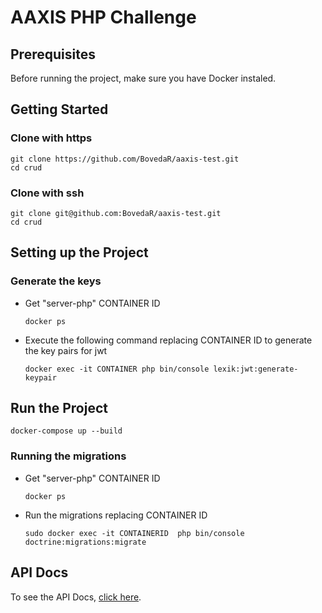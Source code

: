 # AAXIS PHP Challenge

## Prerequisites
Before running the project, make sure you have Docker instaled.

## Getting Started
### Clone with https
```
git clone https://github.com/BovedaR/aaxis-test.git
cd crud
```

### Clone with ssh
```
git clone git@github.com:BovedaR/aaxis-test.git
cd crud
```

## Setting up the Project

### Generate the keys

* Get "server-php" CONTAINER ID
    ```
    docker ps
    ```

* Execute the following command replacing CONTAINER ID to generate the key pairs for jwt
    ```
    docker exec -it CONTAINER php bin/console lexik:jwt:generate-keypair
    ```

## Run the Project
```
docker-compose up --build
```

### Running the migrations

* Get "server-php" CONTAINER ID
    ```
    docker ps
    ```

* Run the migrations replacing CONTAINER ID

    ```
    sudo docker exec -it CONTAINERID  php bin/console doctrine:migrations:migrate
    ```


## API Docs

To see the API Docs, [click here](./server/README.md).
